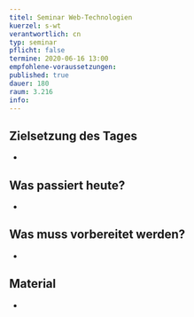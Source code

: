 ```yaml
---
titel: Seminar Web-Technologien
kuerzel: s-wt
verantwortlich: cn
typ: seminar
pflicht: false
termine: 2020-06-16 13:00
empfohlene-voraussetzungen: 
published: true
dauer: 180
raum: 3.216
info: 
---
```


## Zielsetzung des Tages
-
<!--
- alle Teilnehmer haben das JAMstack Konzept verstanden 
- alle Teilnehmer sind in der Lage verteilte Informationen via Fetch API und Javascript zu visualisieren
-->

## Was passiert heute?
-
<!--
- Vortrag zum Thema JAMstack
- Diskussion zu verteilten Informationssystemen
- Javascript Hack, idealerweise mit [ReactJS](https://reactjs.org/)
- Ableitung von Challenge Themen aus dem Tag
-->

## Was muss vorbereitet werden?
-
<!--
- Fetch API sollte implementiert werden können
- erste Gehversuche in ReactJS sollten bereits absolviert sein
-->

## Material
-
<!--
- [Folien JAMstack](https://cnoss.github.io/talks/2018-jam-stack/#/)
- [Classroom StarterPack](https://classroom.github.com/a/e8mhNeaZ)
- [Minitutorial React Newsfeed](https://www.youtube.com/watch?v=3UtvN8EBGpg)
- [Starterpack mit Vanilla und schlechte React Lösung](https://github.com/cnoss/mi-master-wtw-newsfeed-starterpack)
-->